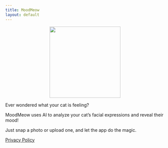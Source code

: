 ```yaml
---
title: MoodMeow
layout: default
---
```

<link rel="stylesheet" href="style.css">

<p align="center">
  <img src="https://github.com/user-attachments/assets/d8e94048-9033-4a8f-b979-98300b2bad2d" width=224 height=224>

</p>

Ever wondered what your cat is feeling? 

MoodMeow uses AI to analyze your cat’s facial expressions and reveal their mood! 

Just snap a photo or upload one, and let the app do the magic.

[Privacy Policy](privacy_policy.md)
